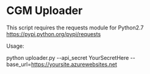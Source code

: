 # CGM Uploader
This script requires the requests module for Python2.7 https://pypi.python.org/pypi/requests

Usage:

python uploader.py --api_secret YourSecretHere --base_url=https://yoursite.azurewebsites.net

